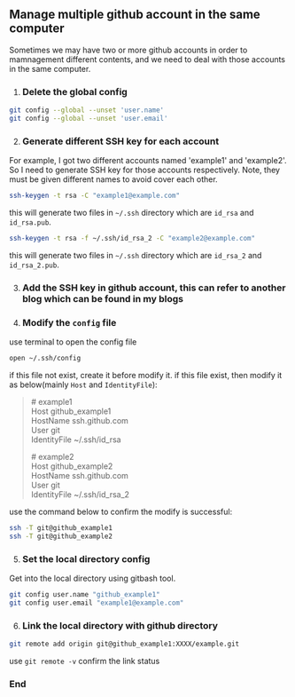 ## Manage multiple github account in the same computer

Sometimes we may have two or more github accounts in order to mamnagement different contents, and we need to deal with those accounts in the same computer.

1. ### Delete the global config

```bash
git config --global --unset 'user.name'
git config --global --unset 'user.email'
```

2. ### Generate different SSH key for each account

For example, I got two different accounts named 'example1' and 'example2'. So I need to generate SSH key for those accounts respectively. Note, they must be given different names to avoid cover each other.

```bash
ssh-keygen -t rsa -C "example1@example.com"
```

this will generate two files in `~/.ssh` directory which are `id_rsa` and `id_rsa.pub`.

```bash
ssh-keygen -t rsa -f ~/.ssh/id_rsa_2 -C "example2@example.com"
```

this will generate two files in  `~/.ssh` directory which are `id_rsa_2` and `id_rsa_2.pub`.

3. ### Add the SSH key in github account, this can refer to another blog which can be found in my blogs

4. ### Modify the `config` file

use terminal to open the config file

```bash
open ~/.ssh/config
```

if this file not exist, create it before modify it.
if this file exist, then modify it as below(mainly `Host` and `IdentityFile`):

> \# example1  
Host github_example1  
HostName ssh.github.com  
User git  
IdentityFile ~/.ssh/id_rsa  
>
> \# example2  
Host github_example2  
HostName ssh.github.com  
User git  
IdentityFile ~/.ssh/id_rsa_2  

use the command below to confirm the modify is successful:

```bash
ssh -T git@github_example1
ssh -T git@github_example2
```

5. ### Set the local directory config

Get into the local directory using gitbash tool. 

```bash
git config user.name "github_example1"
git config user.email "example1@example.com"
```

6. ### Link the local directory with github directory 

```bash
git remote add origin git@github_example1:XXXX/example.git
```

use `git remote -v` confirm the link status

### End
